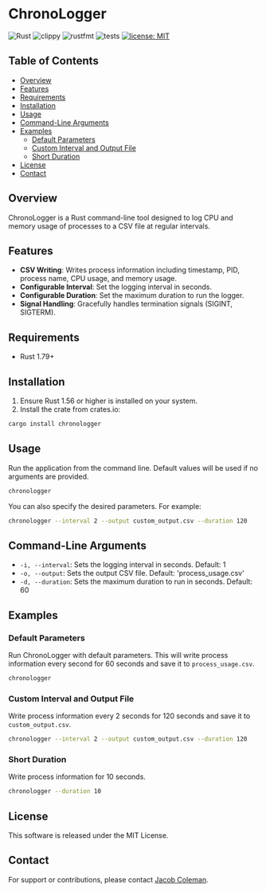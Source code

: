 # ChronoLogger

![Rust](https://img.shields.io/badge/rust-1.79%2B-blue.svg)
![clippy](https://img.shields.io/badge/clippy-passing-olivegreen.svg)
![rustfmt](https://img.shields.io/badge/rustfmt-passing-black.svg)
![tests](https://img.shields.io/badge/tests-passing-blueviolet.svg)
[![license: MIT](https://img.shields.io/crates/l/clippy.svg)](#license)

## Table of Contents
- [Overview](#overview)
- [Features](#features)
- [Requirements](#requirements)
- [Installation](#installation)
- [Usage](#usage)
- [Command-Line Arguments](#command-line-arguments)
- [Examples](#examples)
  - [Default Parameters](#default-parameters)
  - [Custom Interval and Output File](#custom-interval-and-output-file)
  - [Short Duration](#short-duration)
- [License](#license)
- [Contact](#contact)

## Overview

ChronoLogger is a Rust command-line tool designed to log CPU and memory usage of processes to a CSV file at regular intervals.

## Features

- **CSV Writing**: Writes process information including timestamp, PID, process name, CPU usage, and memory usage.
- **Configurable Interval**: Set the logging interval in seconds.
- **Configurable Duration**: Set the maximum duration to run the logger.
- **Signal Handling**: Gracefully handles termination signals (SIGINT, SIGTERM).

## Requirements

- Rust 1.79+

## Installation

1. Ensure Rust 1.56 or higher is installed on your system.
2. Install the crate from crates.io:
```bash
cargo install chronologger
```

## Usage

Run the application from the command line. Default values will be used if no arguments are provided.
```bash
chronologger
```
You can also specify the desired parameters. For example:
```bash
chronologger --interval 2 --output custom_output.csv --duration 120
```

## Command-Line Arguments

- `-i, --interval`: Sets the logging interval in seconds. Default: 1
- `-o, --output`: Sets the output CSV file. Default: 'process_usage.csv'
- `-d, --duration`: Sets the maximum duration to run in seconds. Default: 60

## Examples

### Default Parameters
Run ChronoLogger with default parameters. This will write process information every second for 60 seconds and save it to `process_usage.csv`.
```bash
chronologger
```

### Custom Interval and Output File
Write process information every 2 seconds for 120 seconds and save it to `custom_output.csv`.
```bash
chronologger --interval 2 --output custom_output.csv --duration 120
```

### Short Duration
Write process information for 10 seconds.
```bash
chronologger --duration 10
```

## License

This software is released under the MIT License.

## Contact

For support or contributions, please contact [Jacob Coleman](mailto:jacob.wade.coleman@gmail.com).
```

